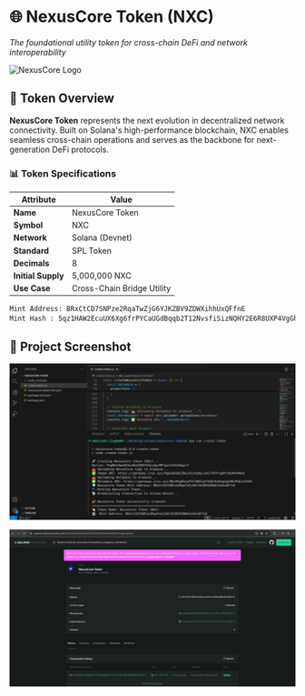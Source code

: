 # 🌐 NexusCore Token (NXC)

*The foundational utility token for cross-chain DeFi and network interoperability*

![NexusCore Logo](https://arweave.net/9gQubDoWjZRw24ZzdyByLuUSifd7FngRfLRuMoPHNGb)

## 🚀 Token Overview

**NexusCore Token** represents the next evolution in decentralized network connectivity. Built on Solana's high-performance blockchain, NXC enables seamless cross-chain operations and serves as the backbone for next-generation DeFi protocols.

### 📊 Token Specifications

| Attribute | Value |
|-----------|-------|
| **Name** | NexusCore Token |
| **Symbol** | NXC |
| **Network** | Solana (Devnet) |
| **Standard** | SPL Token |
| **Decimals** | 8 |
| **Initial Supply** | 5,000,000 NXC |
| **Use Case** | Cross-Chain Bridge Utility |

```bash
Mint Address: BRxCtCD7SNPze2RqaTwZjG6YJKZBV9ZDWXihhUxQFfnE
Mint Hash : 5qz1HAW2EcuUX6Xg6frPYCaUGdBqqb2T12NvsfiSizNQHY2E6R8UXP4VgGhrn7oWrtZvtvRPA2FE5JPpGjCLm7Q9
```
## 📸 Project Screenshot
![NexusCore Dashboard](./assets/terminal.png)

![NexusCore Dashboard](./assets/explorer.png)



